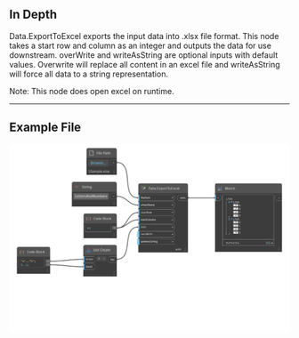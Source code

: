 ## In Depth
Data.ExportToExcel exports the input data into .xlsx file format. This node takes a start row and column as an integer and outputs the data for use downstream. overWrite and writeAsString are optional inputs with default values. Overwrite will replace all content in an excel file and writeAsString will force all data to a string representation.

Note: This node does open excel on runtime.
___
## Example File

![Data.ExportToExcel](./DSOffice.Data.ExportToExcel_img.png)